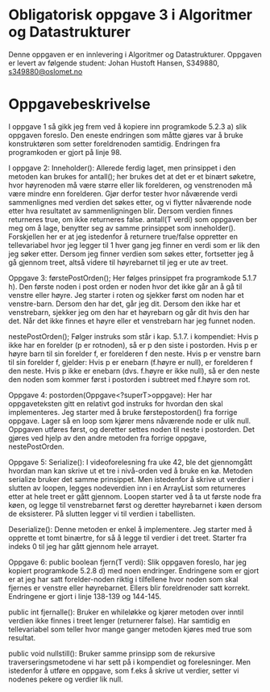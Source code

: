 # Obligatorisk oppgave 3 i Algoritmer og Datastrukturer

Denne oppgaven er en innlevering i Algoritmer og Datastrukturer. 
Oppgaven er levert av følgende student:
Johan Hustoft Hansen, S349880, s349880@oslomet.no


# Oppgavebeskrivelse

I oppgave 1 så gikk jeg frem ved å kopiere inn programkode 5.2.3 a) slik oppgaven foreslo. Den eneste endringen som måtte gjøres var å bruke konstruktøren som setter foreldrenoden samtidig. Endringen fra programkoden er gjort på linje 98.

I oppgave 2: 
Inneholder(): Allerede ferdig laget, men prinsippet i den metoden kan brukes for antall();  her brukes det at det er et binært søketre, hvor høyrenoden må være større eller lik forelderen, og venstrenoden må være mindre enn forelderen. Gjør derfor tester hvor nåværende verdi sammenlignes med verdien det søkes etter, og vi flytter nåværende node etter hva resultatet av sammenligningen blir. Dersom verdien finnes returneres true, om ikke returneres false. 
antall(T verdi) som oppgaven ber meg om  å lage, benytter seg av samme prinsippet som inneholder(). Forskjellen her er at jeg istedenfor å returnere true/false oppretter en tellevariabel hvor jeg legger til 1 hver gang jeg finner en verdi som er lik den jeg søker etter. Dersom jeg finner verdien som søkes etter, fortsetter jeg å gå gjennom treet, altså videre til høyrebarnet til jeg er ute av treet.


Oppgave 3: 
førstePostOrden(); 
Her følges prinsippet fra programkode 5.1.7 h). Den første noden i post orden er noden hvor det ikke går an å gå til venstre eller høyre. Jeg starter i roten og sjekker først om noden har et venstre-barn. Dersom den har det, går jeg dit. Dersom den ikke har et venstrebarn, sjekker jeg om den har et høyrebarn og går dit hvis den har det. Når det ikke finnes et høyre eller et venstrebarn har jeg funnet noden.

nestePostOrden();
Følger instruks som står i kap. 5.1.7. i kompendiet: 
Hvis p ikke har en forelder (p er rotnoden), så er p den siste i postorden.
Hvis p er høyre barn til sin forelder f, er forelderen f den neste.
          Hvis p er venstre barn til sin forelder f, gjelder:
Hvis p er enebarn (f.høyre er null), er forelderen f den neste.
Hvis p ikke er enebarn (dvs. f.høyre er ikke null), så er den neste den noden som kommer først i postorden i subtreet med f.høyre som rot.


Oppgave 4: 
    postorden(Oppgave<?superT>oppgave): 
Her har oppgaveteksten gitt en relativt god instruks for hvordan den skal implementeres. Jeg starter med å bruke førstepostorden() fra forrige oppgave. 
Lager så en loop som kjører mens nåværende node er ulik null. Oppgaven utføres først, og deretter settes noden til neste i postorden. Det gjøres ved hjelp av den andre metoden fra forrige oppgave, nestePostOrden.

Oppgave 5: 
Serialize(): 
I videoforelesning fra uke 42, ble det gjennomgått hvordan man kan skrive ut et tre i nivå-orden ved å bruke en kø. Metoden serialize bruker det samme prinsippet. Men istedenfor å skrive ut verdier i slutten av loopen, legges nodeverdien inn i en ArrayList som returneres etter at hele treet er gått gjennom. Loopen starter ved å ta ut første node fra køen, og legge til venstrebarnet først og deretter høyrebarnet i køen dersom de eksisterer. På slutten legger vi til verdien i tabellisten. 

Deserialize(): 
Denne metoden er enkel å implementere. Jeg starter med å opprette et tomt binærtre, for så å legge til verdier i det treet. Starter fra indeks 0 til jeg har gått gjennom hele arrayet. 

Oppgave 6: 
public boolean fjern(T verdi): 
Slik oppgaven foreslo, har jeg kopiert programkode 5.2.8 d) med noen endringer.
Endringene som er gjort er at jeg har satt forelder-noden riktig i tilfellene hvor noden som skal fjernes er venstre eller høyrebarnet. Ellers blir foreldrenoder satt korrekt. Endringene er gjort i linje 138-139 og 144-145.  

public int fjernalle(): 
Bruker en whileløkke og kjører metoden over inntil verdien ikke finnes i treet lenger (returnerer false). Har samtidig en tellevariabel som teller hvor mange ganger metoden kjøres med true som resultat.

public void nullstill():
Bruker samme prinsipp som de rekursive traverseringsmetodene vi har sett på i kompendiet og forelesninger. Men istedenfor å utføre en oppgave, som f.eks å skrive ut verdier, setter vi nodenes pekere og verdier lik null. 
